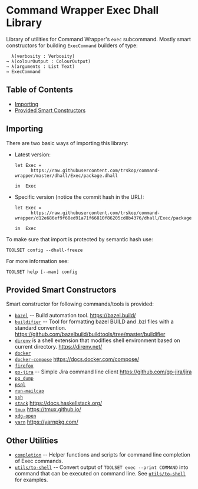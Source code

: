 # Command Wrapper Exec Dhall Library

Library of utilities for Command Wrapper's `exec` subcommand.  Mostly smart
constructors for building `ExecCommand` builders of type:

```
  λ(verbosity : Verbosity)
→ λ(colourOutput : ColourOutput)
→ λ(arguments : List Text)
→ ExecCommand
```

## Table of Contents

*   [Importing](#importing)
*   [Provided Smart Constructors](#provided-smart-constructors)


## Importing

There are two basic ways of importing this library:

*   Latest version:

    ```Dhall
    let Exec =
          https://raw.githubusercontent.com/trskop/command-wrapper/master/dhall/Exec/package.dhall

    in  Exec
    ```

*   Specific version (notice the commit hash in the URL):

    ```Dhall
    let Exec =
          https://raw.githubusercontent.com/trskop/command-wrapper/d12e686ef9f68ed91a71f66810f86205cd8b4376/dhall/Exec/package.dhall

    in  Exec
    ```

To make sure that import is protected by semantic hash use:

```
TOOLSET config --dhall-freeze
```

For more information see:

```
TOOLSET help [--man] config
```


## Provided Smart Constructors

Smart constructor for following commands/tools is provided:

*   [`bazel`](./bazel) -- Build automation tool. <https://bazel.build/>
*   [`buildifier`](./buildifier) -- Tool for formatting bazel BUILD and .bzl
    files with a standard convention.
    <https://github.com/bazelbuild/buildtools/tree/master/buildifier>
*   [`direnv`](./direnv) is a shell extension that modifies shell environment
    based on current directory. <https://direnv.net/>
*   [`docker`](./docker)
*   [`docker-compose`](./docker-compose) <https://docs.docker.com/compose/>
*   [`firefox`](./firefox)
*   [`go-jira`](./go-jira) -- Simple Jira command line client
    <https://github.com/go-jira/jira>
*   [`pg_dump`](./pg_dump)
*   [`psql`](./psql)
*   [`run-mailcap`](./run-mailcap)
*   [`ssh`](./ssh)
*   [`stack`](./stack) <https://docs.haskellstack.org/>
*   [`tmux`](./tmux) <https://tmux.github.io/>
*   [`xdg-open`](./xdg-open)
*   [`yarn`](./yarn) <https://yarnpkg.com/>


## Other Utilities

*   [`completion`](./completion) -- Helper functions and scripts for command
    line completion of Exec commands.
*   [`utils/to-shell`](./utils/to-shell)  -- Convert output of
    `TOOLSET exec --print COMMAND` into command that can be executed on command
    line.  See [`utils/to-shell`](./utils/to-shell) for examples.
